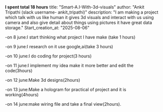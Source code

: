 **I spent total 18 hours**
title: "Smart-A.I-With-3d-visuals"
author: "Ankit Tripathi (slack username- ankit_tripathi)"
description: "I am making a project which talk with us like human it gives 3d visuals and interact with us using camera and also give detail about things using pictures it have great data storage."
Start_creation_at: "2025-08-06"

-on 8 june:I start thinking what project I have make (take 1 hours) 

-on 9 june:I research on it use google,ai(take 3 hours)

-on 10 june:I do coding for project(3 hours)

-on 11 june:I implement my idea make it more better and edit the code(3hours)

-on 12 june:Make 3d designs(2hours)

-on 13 june:Make a hologram for practical of project and it is working(4hours)

-on 14 june:make wiring file and take a final view(2hours).

